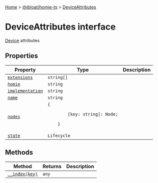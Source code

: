 [Home](./index) &gt; [@ibloat/homie-ts](./homie-ts.md) &gt; [DeviceAttributes](./homie-ts.deviceattributes.md)

# DeviceAttributes interface

[Device](./homie-ts.device.md) attributes

## Properties

|  Property | Type | Description |
|  --- | --- | --- |
|  [`extensions`](./homie-ts.deviceattributes.extensions.md) | `string[]` |  |
|  [`homie`](./homie-ts.deviceattributes.homie.md) | `string` |  |
|  [`implementation`](./homie-ts.deviceattributes.implementation.md) | `string` |  |
|  [`name`](./homie-ts.deviceattributes.name.md) | `string` |  |
|  [`nodes`](./homie-ts.deviceattributes.nodes.md) | `{`<p/>`        [key: string]: Node;`<p/>`    }` |  |
|  [`state`](./homie-ts.deviceattributes.state.md) | `Lifecycle` |  |

## Methods

|  Method | Returns | Description |
|  --- | --- | --- |
|  [`__index(key)`](./homie-ts.deviceattributes.__index.md) | `any` |  |

